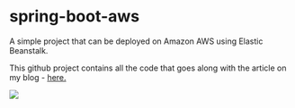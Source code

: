 # spring-boot-aws

A simple project that can be deployed on Amazon AWS using Elastic Beanstalk.

This github project contains all the code that goes along with the article on my blog - <a href="http://mtdevuk.com/2015/02/10/how-to-deploy-a-spring-boot-application-to-amazon-aws-using-elastic-beanstalk/">here.</a>

<a href="https://travis-ci.org/marcthomas2013/spring-boot-aws"><img src="https://travis-ci.org/marcthomas2013/spring-boot-aws.svg?branch=master"/></a>
